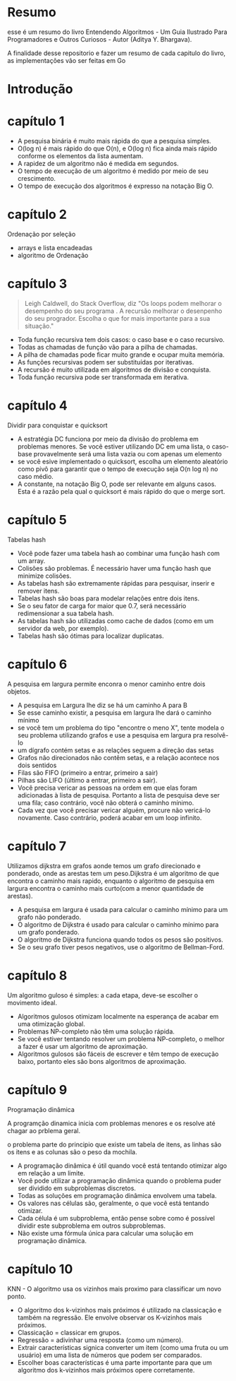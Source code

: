 # Resumo

esse é um resumo do livro Entendendo Algoritmos - Um Guia Ilustrado Para Programadores e Outros Curiosos - Autor (Aditya Y. Bhargava).

A finalidade desse repositorio e fazer um resumo de cada capitulo do livro, as implementações vão ser feitas em Go


# Introdução

# capítulo 1

- A pesquisa binária é muito mais rápida do que a pesquisa simples.
- O(log n) é mais rápido do que O(n), e O(log n) fica ainda mais rápido
conforme os elementos da lista aumentam.
- A rapidez de um algoritmo não é medida em segundos.
- O tempo de execução de um algoritmo é medido por meio de seu crescimento.
- O tempo de execução dos algoritmos é expresso na notação Big O.

# capítulo 2

Ordenação por seleção

- arrays e lista encadeadas
- algoritmo de Ordenação

# capítulo 3

> Leigh Caldwell, do Stack Overflow, diz "Os loops podem melhorar o desempenho do seu programa . A recursão melhorar o desenpenho do seu progrador. Escolha o que for mais importante para a sua situação."

- Toda função recursiva tem dois casos: o caso base e o caso recursivo.
- Todas as chamadas de função vão para a pilha de chamadas.
- A pilha de chamadas pode ficar muito grande e ocupar muita memória.
- As funções recursivas podem ser substituídas por iterativas.
- A recursão é muito utilizada em algoritmos de divisão e conquista.
- Toda função recursiva pode ser transformada em iterativa.


# capítulo 4

Dividir para conquistar e quicksort

- A estratégia DC funciona por meio da divisão do problema em problemas menores. Se vocẽ estiver utilizando DC em uma lista, o caso-base provavelmente será uma lista vazia ou com apenas um elemento
- se você esive implementado o quicksort, escolha um elemento aleatório como pivô para garantir que o tempo de execução seja O(n log n) no caso médio.
- A constante, na notação Big O, pode ser relevante em alguns casos. Esta é
a razão pela qual o quicksort é mais rápido do que o merge sort.

# capítulo 5

Tabelas hash


- Você pode fazer uma tabela hash ao combinar uma função hash com um
array.
- Colisões são problemas. É necessário haver uma função hash que
minimize colisões.
- As tabelas hash são extremamente rápidas para pesquisar, inserir e
remover itens.
- Tabelas hash são boas para modelar relações entre dois itens.
- Se o seu fator de carga for maior que 0.7, será necessário redimensionar a
sua tabela hash.
- As tabelas hash são utilizadas como cache de dados (como em um
servidor da web, por exemplo).
- Tabelas hash são ótimas para localizar duplicatas.

# capítulo 6

A pesquisa em largura permite enconra o menor caminho entre dois objetos.


- A pesquisa em Largura lhe diz se há um caminho A para B
- Se esse caminho existir, a pesquisa em largura lhe dará o caminho mínimo
- se você tem um problema do tipo "encontre o meno X", tente modela o seu problema utilizando grafos e use a pesquisa em largura pra resolvê-lo
- um dígrafo contém setas e as relações seguem a direção das setas
- Grafos não direcionados não contêm setas, e a relação acontece nos dois sentidos
- Filas são FIFO (primeiro a entrar, primeiro a sair)
- Pilhas são LIFO (último a entrar, primeiro a sair).
- Você precisa vericar as pessoas na ordem em que elas foram adicionadas à lista de pesquisa. Portanto a lista de pesquisa deve ser uma fila; caso contrário, você não obterá o caminho mínimo.
- Cada vez que você precisar vericar alguém, procure não vericá-lo novamente. Caso contrário, poderá acabar em um loop infinito.

# capítulo 7

Utilizamos dijkstra em grafos aonde temos um grafo direcionado e ponderado, onde as arestas tem um peso.Dijkstra é um algoritmo de que encontra o caminho mais rapido, enquanto o algoritmo de pesquisa em largura encontra o caminho mais curto(com a menor quantidade de arestas).

- A pesquisa em largura é usada para calcular o caminho mínimo para um
grafo não ponderado.
- O algoritmo de Dijkstra é usado para calcular o caminho mínimo para
um grafo ponderado.
- O algoritmo de Dijkstra funciona quando todos os pesos são positivos.
- Se o seu grafo tiver pesos negativos, use o algoritmo de Bellman-Ford.


# capítulo 8

Um algoritmo guloso é simples: a cada etapa, deve-se escolher o movimento ideal.

- Algoritmos gulosos otimizam localmente na esperança de acabar em uma
otimização global.
- Problemas NP-completo não têm uma solução rápida.
- Se você estiver tentando resolver um problema NP-completo, o melhor a
fazer é usar um algoritmo de aproximação.
- Algoritmos gulosos são fáceis de escrever e têm tempo de execução baixo,
portanto eles são bons algoritmos de aproximação.


# capítulo 9

Programação dinâmica

A programção dinamica inicia com problemas menores e os resolve até chagar ao prblema geral.

o problema parte do principio que existe um tabela de itens, as linhas são os itens e as colunas são o peso da mochila.

- A programação dinâmica é útil quando você está tentando otimizar algo
em relação a um limite.
- Você pode utilizar a programação dinâmica quando o problema puder ser
dividido em subproblemas discretos.
- Todas as soluções em programação dinâmica envolvem uma tabela.
- Os valores nas células são, geralmente, o que você está tentando otimizar.
- Cada célula é um subproblema, então pense sobre como é possível dividir
este subproblema em outros subproblemas.
- Não existe uma fórmula única para calcular uma solução em
programação dinâmica.

# capítulo 10

KNN - O algoritmo usa os vizinhos mais proximo para classificar um novo ponto.


-  O algoritmo dos k-vizinhos mais próximos é utilizado na classicação e
também na regressão. Ele envolve observar os K-vizinhos mais próximos.
- Classicação = classicar em grupos.
- Regressão = adivinhar uma resposta (como um número).
- Extrair características signica converter um item (como uma fruta ou
um usuário) em uma lista de números que podem ser comparados.
- Escolher boas características é uma parte importante para que um
algoritmo dos k-vizinhos mais próximos opere corretamente.





